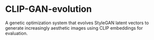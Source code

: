 # CLIP-GAN-evolution
A genetic optimization system that evolves StyleGAN latent vectors to generate increasingly aesthetic images using CLIP embeddings for evaluation.
